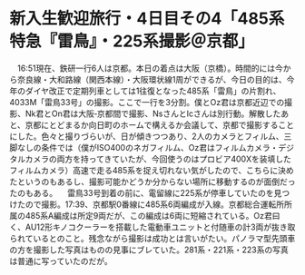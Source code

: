 # 新入生歓迎旅行・4日目その4「485系特急『雷鳥』・225系撮影＠京都」

<div class="section">　16:51現在、鉄研一行6人は京都。本日の着点は大阪（京橋）。時間的には今から奈良線・大和路線（関西本線）・大阪環状線1周ができるが、今日の目的は、今年のダイヤ改正で定期列車としては1往復となった485系「雷鳥」の片割れ、4033M「雷鳥33号」の撮影。ここで一行を3分割。僕とOz君は京都近辺での撮影、Nk君とOn君は大阪‐京都間で撮影、NsさんとIcさんは別行動。解散したあと、京都にとどまるか向日町のホームで構えるか会議して、京都で撮影することにした。色々と撮りづらいが、日が傾きつつあり、2人のカメラとフィルム、三脚なしの条件では（僕がISO400のネガフィルム、Oz君はフィルムカメラ・デジタルカメラの両方を持ってきていたが、今回使うのはプロビア400Xを装填したフィルムカメラ）高速で走る485系を捉え切れない気がしたので、こちらに決めたというのもあるし、撮影可能かどうか分からない場所に移動するのが面倒だったのもある。 　雷鳥33号到着の前に、電留線に225系が停車していたのを見つけたので撮影。17:39、京都駅0番線に485系6両編成が入線。京都総合運転所所属の485系A編成は所定9両だが、この編成は6両に短縮されている。Oz君曰く、AU12形キノコクーラーを搭載した電動車ユニットと付随車の計3両が抜き取られているとのこと。残念ながら撮影は成功とは言いがたい。パノラマ型先頭車の方を撮影した写真はものの見事にブレていた。281系・221系・223系の写真は普通に写っていたのだが。</div>